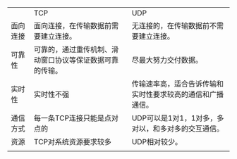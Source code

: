 |          |                                                          |                                                            |
| -------- | -------------------------------------------------------- | ---------------------------------------------------------- |
|          | TCP                                                      | UDP                                                        |
| 面向连接 | 面向连接，在传输数据前需要建立连接。                     | 无连接的，在传输数据前不需要建立连接。                     |
| 可靠性   | 可靠的，通过重传机制、滑动窗口协议等保证数据可靠的传输。 | 尽最大努力交付数据。                                       |
| 实时性   | 实时性不强                                               | 传输速率高，适合告诉传输和实时性要求较高的通信和广播通信。 |
| 通信方式 | 每一条TCP连接只能是点对点的                              | UDP可以是1对1，1对多，多对以，和多对多的交互通信。         |
| 资源     | TCP对系统资源要求较多                                    | UDP相对较少。                                              |
|          |                                                          |                                                            |


